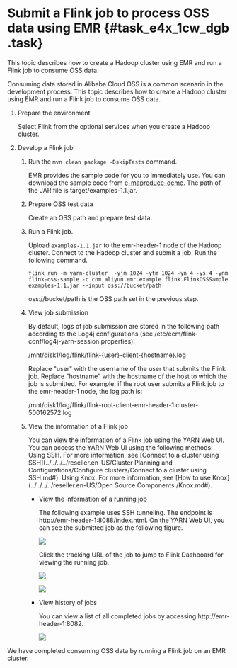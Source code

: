 # Submit a Flink job to process OSS data using EMR {#task_e4x_1cw_dgb .task}

This topic describes how to create a Hadoop cluster using EMR and run a Flink job to consume OSS data.

Consuming data stored in Alibaba Cloud OSS is a common scenario in the development process. This topic describes how to create a Hadoop cluster using EMR and run a Flink job to consume OSS data.

1.  Prepare the environment 

    Select Flink from the optional services when you create a Hadoop cluster.

2.  Develop a Flink job 
    1.  Run the `mvn clean package -DskipTests` command. 

        EMR provides the sample code for you to immediately use. You can download the sample code from [e-mapreduce-demo](https://github.com/aliyun/aliyun-emapreduce-demo). The path of the JAR file is target/examples-1.1.jar.

    2.  Prepare OSS test data 

        Create an OSS path and prepare test data.

    3.  Run a Flink job. 

        Upload `examples-1.1.jar` to the emr-header-1 node of the Hadoop cluster. Connect to the Hadoop cluster and submit a job. Run the following command.

        ```
        flink run -m yarn-cluster  -yjm 1024 -ytm 1024 -yn 4 -ys 4 -ynm flink-oss-sample -c com.aliyun.emr.example.flink.FlinkOSSSample examples-1.1.jar --input oss://bucket/path
        ```

        oss://bucket/path is the OSS path set in the previous step.

    4.  View job submission 

        By default, logs of job submission are stored in the following path according to the Log4j configurations \(see /etc/ecm/flink-conf/log4j-yarn-session.properties\).

        /mnt/disk1/log/flink/flink-\{user\}-client-\{hostname\}.log

        Replace "user" with the username of the user that submits the Flink job. Replace "hostname" with the hostname of the host to which the job is submitted. For example, if the root user submits a Flink job to the emr-header-1 node, the log path is:

        /mnt/disk1/log/flink/flink-root-client-emr-header-1.cluster-500162572.log 

    5.  View the information of a Flink job 

        You can view the information of a Flink job using the YARN Web UI. You can access the YARN Web UI using the following methods: Using SSH. For more information, see [Connect to a cluster using SSH](../../../../reseller.en-US/Cluster Planning and Configurations/Configure clusters/Connect to a cluster using SSH.md#). Using Knox. For more information, see [How to use Knox](../../../../reseller.en-US/Open Source Components /Knox.md#).

        -   View the information of a running job

            The following example uses SSH tunneling. The endpoint is http://emr-header-1:8088/index.html. On the YARN Web UI, you can see the submitted job as the following figure.

            ![](http://static-aliyun-doc.oss-cn-hangzhou.aliyuncs.com/assets/img/80562/155773457034444_en-US.png)

            Click the tracking URL of the job to jump to Flink Dashboard for viewing the running job.

            ![](http://static-aliyun-doc.oss-cn-hangzhou.aliyuncs.com/assets/img/80562/155773457134445_en-US.png)

            ![](http://static-aliyun-doc.oss-cn-hangzhou.aliyuncs.com/assets/img/80562/155773457134446_en-US.png)

        -   View history of jobs

            You can view a list of all completed jobs by accessing http://emr-header-1:8082.

            ![](http://static-aliyun-doc.oss-cn-hangzhou.aliyuncs.com/assets/img/80562/155773457134447_en-US.png)


We have completed consuming OSS data by running a Flink job on an EMR cluster.

